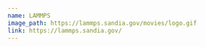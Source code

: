 ```yaml
---
name: LAMMPS
image_path: https://lammps.sandia.gov/movies/logo.gif
link: https://lammps.sandia.gov/
---
```

